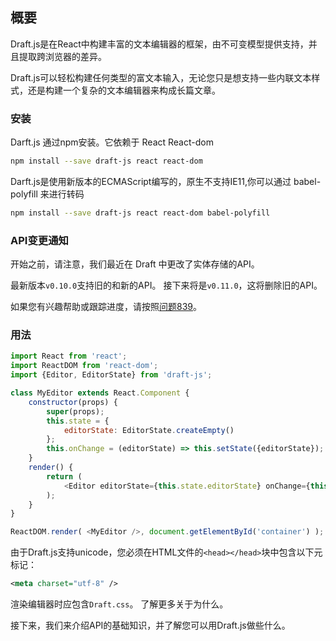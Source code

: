 ## **概要**

Draft.js是在React中构建丰富的文本编辑器的框架，由不可变模型提供支持，并且提取跨浏览器的差异。

Draft.js可以轻松构建任何类型的富文本输入，无论您只是想支持一些内联文本样式，还是构建一个复杂的文本编辑器来构成长篇文章。

### 安装

Darft.js 通过npm安装。它依赖于 React React-dom

```bash
npm install --save draft-js react react-dom
```

Darft.js是使用新版本的ECMAScript编写的，原生不支持IE11,你可以通过 babel-polyfill 来进行转码

```bash
npm install --save draft-js react react-dom babel-polyfill
```

### API变更通知

开始之前，请注意，我们最近在 Draft 中更改了实体存储的API。

最新版本`v0.10.0`支持旧的和新的API。 接下来将是`v0.11.0`，这将删除旧的API。

如果您有兴趣帮助或跟踪进度，请按照[问题839](https://github.com/facebook/draft-js/issues/839)。

### 用法

```js
import React from 'react';
import ReactDOM from 'react-dom';
import {Editor, EditorState} from 'draft-js';

class MyEditor extends React.Component {
    constructor(props) {
        super(props);
        this.state = {
            editorState: EditorState.createEmpty()
        };
        this.onChange = (editorState) => this.setState({editorState});
    }
    render() {
        return (
            <Editor editorState={this.state.editorState} onChange={this.onChange} />
        );
    }
}

ReactDOM.render( <MyEditor />, document.getElementById('container') );
```

由于Draft.js支持unicode，您必须在HTML文件的`<head></head>`块中包含以下元标记：

```xml
<meta charset="utf-8" />
```

渲染编辑器时应包含`Draft.css`。 了解更多关于为什么。

接下来，我们来介绍API的基础知识，并了解您可以用Draft.js做些什么。

